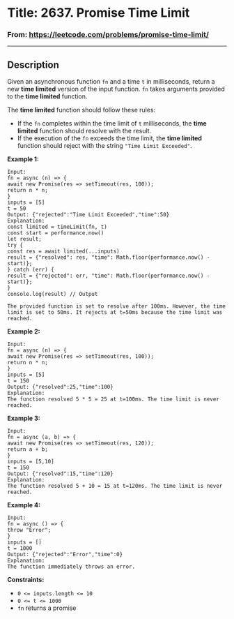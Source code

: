 # Title: 2637. Promise Time Limit

### From: https://leetcode.com/problems/promise-time-limit/

***

## Description
Given an asynchronous function `fn` and a time `t` in milliseconds, return a new **time limited** version of the input function. `fn` takes arguments provided to the **time limited** function.

The **time limited** function should follow these rules:
- If the `fn` completes within the time limit of `t` milliseconds, the **time limited** function should resolve with the result.
- If the execution of the `fn` exceeds the time limit, the **time limited** function should reject with the string `"Time Limit Exceeded"`.

 

**Example 1:**

    Input: 
    fn = async (n) => { 
    await new Promise(res => setTimeout(res, 100)); 
    return n * n; 
    }
    inputs = [5]
    t = 50
    Output: {"rejected":"Time Limit Exceeded","time":50}
    Explanation:
    const limited = timeLimit(fn, t)
    const start = performance.now()
    let result;
    try {
    const res = await limited(...inputs)
    result = {"resolved": res, "time": Math.floor(performance.now() - start)};
    } catch (err) {
    result = {"rejected": err, "time": Math.floor(performance.now() - start)};
    }
    console.log(result) // Output

    The provided function is set to resolve after 100ms. However, the time limit is set to 50ms. It rejects at t=50ms because the time limit was reached.

**Example 2:**

    Input: 
    fn = async (n) => { 
    await new Promise(res => setTimeout(res, 100)); 
    return n * n; 
    }
    inputs = [5]
    t = 150
    Output: {"resolved":25,"time":100}
    Explanation:
    The function resolved 5 * 5 = 25 at t=100ms. The time limit is never reached.

**Example 3:**

    Input: 
    fn = async (a, b) => { 
    await new Promise(res => setTimeout(res, 120)); 
    return a + b; 
    }
    inputs = [5,10]
    t = 150
    Output: {"resolved":15,"time":120}
    Explanation:
    ​​​​The function resolved 5 + 10 = 15 at t=120ms. The time limit is never reached.

**Example 4:**

    Input: 
    fn = async () => { 
    throw "Error";
    }
    inputs = []
    t = 1000
    Output: {"rejected":"Error","time":0}
    Explanation:
    The function immediately throws an error.
 
**Constraints:**
- `0 <= inputs.length <= 10`
- `0 <= t <= 1000`
- `fn` returns a promise